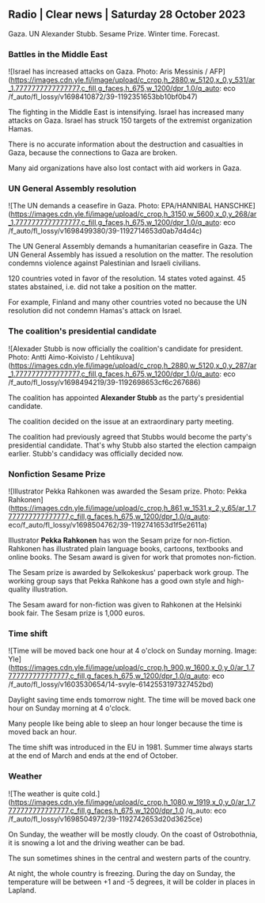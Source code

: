 ## Radio \| Clear news \| Saturday 28 October 2023

Gaza. UN Alexander Stubb. Sesame Prize. Winter time. Forecast.

### Battles in the Middle East

![Israel has increased attacks on Gaza. Photo: Aris Messinis / AFP](https://images.cdn.yle.fi/image/upload/c_crop,h_2880,w_5120,x_0,y_531/ar_1.7777777777777777,c_fill,g_faces,h_675,w_1200/dpr_1.0/q_auto: eco /f_auto/fl_lossy/v1698410872/39-1192351653bb10bf0b47)

The fighting in the Middle East is intensifying. Israel has increased many attacks on Gaza. Israel has struck 150 targets of the extremist organization Hamas.

There is no accurate information about the destruction and casualties in Gaza, because the connections to Gaza are broken.

Many aid organizations have also lost contact with aid workers in Gaza.

### UN General Assembly resolution

![The UN demands a ceasefire in Gaza. Photo: EPA/HANNIBAL HANSCHKE](https://images.cdn.yle.fi/image/upload/c_crop,h_3150,w_5600,x_0,y_268/ar_1.7777777777777777,c_fill,g_faces,h_675,w_1200/dpr_1.0/q_auto: eco /f_auto/fl_lossy/v1698499380/39-1192714653d0ab7d4d4c)

The UN General Assembly demands a humanitarian ceasefire in Gaza. The UN General Assembly has issued a resolution on the matter. The resolution condemns violence against Palestinian and Israeli civilians.

120 countries voted in favor of the resolution. 14 states voted against. 45 states abstained, i.e. did not take a position on the matter.

For example, Finland and many other countries voted no because the UN resolution did not condemn Hamas's attack on Israel.

### The coalition's presidential candidate

![Alexader Stubb is now officially the coalition's candidate for president. Photo: Antti Aimo-Koivisto / Lehtikuva](https://images.cdn.yle.fi/image/upload/c_crop,h_2880,w_5120,x_0,y_287/ar_1.7777777777777777,c_fill,g_faces,h_675,w_1200/dpr_1.0/q_auto: eco /f_auto/fl_lossy/v1698494219/39-1192698653cf6c267686)

The coalition has appointed **Alexander Stubb** as the party's presidential candidate.

The coalition decided on the issue at an extraordinary party meeting.

The coalition had previously agreed that Stubbs would become the party's presidential candidate. That's why Stubb also started the election campaign earlier. Stubb's candidacy was officially decided now.

### Nonfiction Sesame Prize

![Illustrator Pekka Rahkonen was awarded the Sesam prize. Photo: Pekka Rahkonen](https://images.cdn.yle.fi/image/upload/c_crop,h_861,w_1531,x_2,y_65/ar_1.7777777777777777,c_fill,g_faces,h_675,w_1200/dpr_1.0/q_auto: eco/f_auto/fl_lossy/v1698504762/39-1192741653d1f5e2611a)

Illustrator **Pekka Rahkonen** has won the Sesam prize for non-fiction. Rahkonen has illustrated plain language books, cartoons, textbooks and online books. The Sesam award is given for work that promotes non-fiction.

The Sesam prize is awarded by Selkokeskus' paperback work group. The working group says that Pekka Rahkone has a good own style and high-quality illustration.

The Sesam award for non-fiction was given to Rahkonen at the Helsinki book fair. The Sesam prize is 1,000 euros.

### Time shift

![Time will be moved back one hour at 4 o'clock on Sunday morning. Image: Yle](https://images.cdn.yle.fi/image/upload/c_crop,h_900,w_1600,x_0,y_0/ar_1.7777777777777777,c_fill,g_faces,h_675,w_1200/dpr_1.0/q_auto: eco  /f_auto/fl_lossy/v1603530654/14-svyle-6142553197327452bd)

Daylight saving time ends tomorrow night. The time will be moved back one hour on Sunday morning at 4 o'clock.

Many people like being able to sleep an hour longer because the time is moved back an hour.

The time shift was introduced in the EU in 1981. Summer time always starts at the end of March and ends at the end of October.

### Weather

![The weather is quite cold.](https://images.cdn.yle.fi/image/upload/c_crop,h_1080,w_1919,x_0,y_0/ar_1.7777777777777777,c_fill,g_faces,h_675,w_1200/dpr_1.0 /q_auto: eco /f_auto/fl_lossy/v1698504972/39-1192742653d20d3625ce)

On Sunday, the weather will be mostly cloudy. On the coast of Ostrobothnia, it is snowing a lot and the driving weather can be bad.

The sun sometimes shines in the central and western parts of the country.

At night, the whole country is freezing. During the day on Sunday, the temperature will be between +1 and -5 degrees, it will be colder in places in Lapland.
